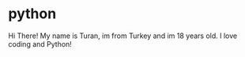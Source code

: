 # python

Hi There!
My name is Turan, im from Turkey and im 18 years old.
I love coding and Python!

